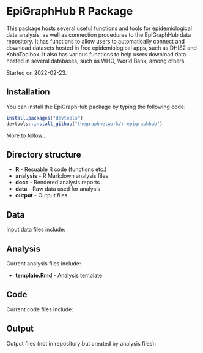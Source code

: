 # EpiGraphHub R Package

This package hosts several useful functions and tools for epidemiological data analysis, as well as connection procedures to the EpiGraphHub data repository. It has functions to allow users to automatically connect and download datasets hosted in free epidemiological apps, such as DHIS2 and KoboToolbox. It also has various functions to help users download data hosted in several databases, such as WHO, World Bank, among others. 

Started on 2022-02-23.

## Installation

You can install the EpiGraphHub package by typing the following code:

```r
install.packages("devtools")
devtools::install_github("thegraphnetwork/r-epigraphhub")
```

More to follow...

## Directory structure

* **R** - Resuable R code (functions etc.)
* **analysis** - R Markdown analysis files
* **docs** - Rendered analysis reports
* **data** - Raw data used for analysis
* **output** - Output files

## Data

Input data files include:

## Analysis

Current analysis files include:

* **template.Rmd** - Analysis template

## Code

Current code files include:

## Output

Output files (not in repository but created by analysis files):
